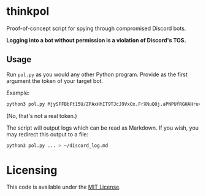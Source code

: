 # thinkpol
Proof-of-concept script for spying through compromised Discord bots.

**Logging into a bot without permission is a violation of Discord's TOS.**

## Usage
Run `pol.py` as you would any other Python program. Provide as the first argument the token of your target bot.

Example:
```sh
python3 pol.py MjySFFBbFt15U/ZPAxHhIT9TJcJ9VxOx.FrXNuQOj.aPNPUfRGHAHruv1EAuO21zY5mg3Rt3Fw
```
(No, that's not a real token.)

The script will output logs which can be read as Markdown. If you wish, you may redirect this output to a file:
```sh
python3 pol.py ... > ~/discord_log.md
```

# Licensing
This code is available under the [MIT License](LICENSE).
